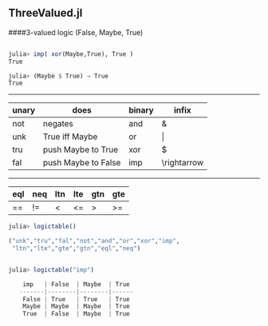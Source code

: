 ## ThreeValued.jl
####3-valued logic (False, Maybe, True)

```julia

julia> imp( xor(Maybe,True), True )
True

julia> (Maybe $ True) → True
True
```



-------------------------------------------------
|unary | does             | binary  | infix |
|------|---------------------|--------|-------|
|  not | negates             | and     | &     |
|  unk | True iff Maybe      | or      | \|   |
|  tru | push Maybe to True  | xor     | $     |
|  fal | push Maybe to False | imp     | \rightarrow |


--------------------------------------
|  eql | neq | ltn | lte | gtn | gte |
|-----|-----|------|-----|-----|------|
| == | != | < | <= | > | >= |


```julia
julia> logictable()

("unk","tru","fal","not","and","or","xor","imp",
 "ltn","lte","gte","gtn","eql","neq")


julia> logictable("imp")

    imp   | False  | Maybe  | True 
   -------|--------|--------|------
    False | True   | True   | True   
    Maybe | Maybe  | Maybe  | True   
    True  | False  | Maybe  | True  
    
```    
